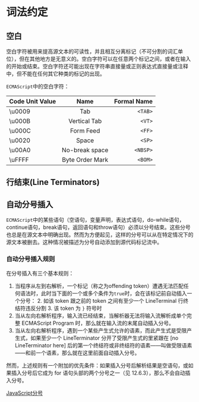 词法约定
========

## 空白

空白字符被用来提高源文本的可读性，并且相互分离标记（不可分割的词汇单位），但在其他地方是无意义的。空白字符可以在任意两个标记之间，或者在输入的开始或结束。空白字符还可能出现在字符串直接量或正则表达式直接量或注释中，但不能在任何其它种类的标记的出现。

`ECMAScript`中的空白字符：

| Code Unit Value        | Name           | Formal Name  |
| ------------- |:-------------:| -----:|
| \u0009      | Tab | `<TAB>` |
| \u000B      | Vertical Tab      | `<VT>`  |
| \u000C | Form Feed      |    `<FF>` |
| \u0020      | Space | `<SP>` |
| \u00A0      | No-break space      | `<NBSP>`  |
| \uFFFF | Byte Order Mark      |    `<BOM>` |

## 行结束(Line Terminators)

## 自动分号插入

`ECMAScript`中的某些语句（空语句，变量声明，表达式语句，do-while语句，continue语句，break语句，返回语句和throw语句）必须以分号结束。这些分号也总是在源文本中明确出现。然而为方便起见，这样的分号可以从在特定情况下的源文本被删去。这种情况被描述为分号自动添加到源代码标记流中。

### 自动分号插入规则

在分号插入有三个基本规则：

 1. 当程序从左到右解析，一个标记（称之为offending token）遭遇无法匹配任何语法时，此时当下面的一个或多个条件为`true`时，会在该标记前自动插入一个分号：
	2. 如该 token 跟之前的 token 之间有至少一个 LineTerminal 行终结符违反分割
	3. 该 token 为 `}` 符号时
4. 当从左向右解析程序，输入流已经结束，当解析器无法将输入流解析成单个完整 ECMAScript Program 时，那么就在输入流的末尾自动插入分号。
5. 当从左向右解析程序，遇到一个某些产生式允许的语素，而此产生式是受限产生式，如果至少一个 LineTerminator 分开了受限产生式的里紧跟在 [no LineTerminator here] 后的第一个终结符或非终结符的语素——叫做受限语素——和前一个语素，那么就在这里前面自动插入分号。

然而，上述规则有一个附加的优先条件：如果插入分号后解析结果是空语句，或如果插入分号后它成为 for 语句头部的两个分号之一（见 12.6.3），那么不会自动插入分号。


[JavaScript分号](http://typeof.net/s/jsmech/03.html)


